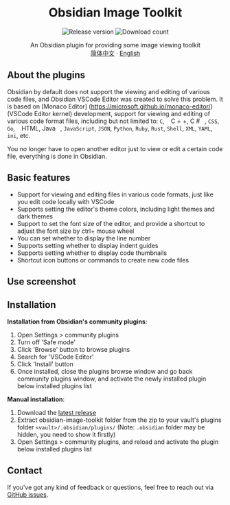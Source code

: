 <h1 align="center">Obsidian Image Toolkit</h1>

<p align="center">
    <img alt="Release version" src="https://img.shields.io/github/v/release/sissilab/obsidian-image-toolkit?style=for-the-badge">
    <img alt="Download count" src="https://img.shields.io/github/downloads/sissilab/obsidian-image-toolkit/total?style=for-the-badge">
</p>

<p align="center">
    <span>An Obsidian plugin for providing some image viewing toolkit</span>
    <br/>
    <a href="/README_cn.md">简体中文</a>
    ·
    <a href="/README.md">English</a>
</p>



## About the plugins

Obsidian by default does not support the viewing and editing of various code files, and Obsidian VSCode Editor was created to solve this problem. It is based on [Monaco Editor] (https://microsoft.github.io/monaco-editor/) (VSCode Editor kernel) development, support for viewing and editing of various code format files, including but not limited to: ` C `, ` ` C + +, C # ` `, ` CSS `, ` Go `, ` ` HTML, Java ` `, ` JavaScript `, ` JSON `, ` Python `, ` Ruby `, ` Rust `, ` Shell `, ` XML `, ` YAML `, ` ini `, etc.

You no longer have to open another editor just to view or edit a certain code file, everything is done in Obsidian.



## Basic features

- Support for viewing and editing files in various code formats, just like you edit code locally with VSCode
- Supports setting the editor's theme colors, including light themes and dark themes
- Support to set the font size of the editor, and provide a shortcut to adjust the font size by ctrl+ mouse wheel
- You can set whether to display the line number
- Supports setting whether to display indent guides
- Supports setting whether to display code thumbnails
- Shortcut icon buttons or commands to create new code files

## Use screenshot



## Installation

**Installation from Obsidian's community plugins**: 
1. Open Settings > community plugins
2. Turn off 'Safe mode'
3. Click 'Browse' button to browse plugins
4. Search for 'VSCode Editor'
5. Click 'Install' button
6. Once installed, close the plugins browse window and go back community plugins window, and activate the newly installed plugin below installed plugins list

**Manual installation**:
1. Download the [latest release](https://github.com/sunxvming/obsidian-vscode-editor/releases/latest)
2. Extract obsidian-image-toolkit folder from the zip to your vault's plugins folder `<vault>/.obsidian/plugins/` (Note: `.obsidian` folder may be hidden, you need to show it firstly)
3. Open Settings > community plugins, and reload and activate the plugin below installed plugins list


## Contact

If you've got any kind of feedback or questions, feel free to reach out via [GitHub issues](https://github.com/sunxvming/obsidian-vscode-editor/issues).
